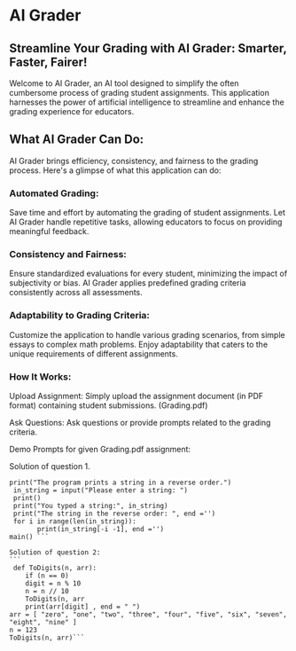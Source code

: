 # AI Grader
## Streamline Your Grading with AI Grader: Smarter, Faster, Fairer!

Welcome to AI Grader, an AI tool designed to simplify the often cumbersome process of grading student assignments. This application harnesses the power of artificial intelligence to streamline and enhance the grading experience for educators.

## What AI Grader Can Do:
AI Grader brings efficiency, consistency, and fairness to the grading process. Here's a glimpse of what this application can do:

### Automated Grading:

Save time and effort by automating the grading of student assignments.
Let AI Grader handle repetitive tasks, allowing educators to focus on providing meaningful feedback.

### Consistency and Fairness:

Ensure standardized evaluations for every student, minimizing the impact of subjectivity or bias.
AI Grader applies predefined grading criteria consistently across all assessments.

### Adaptability to Grading Criteria:

Customize the application to handle various grading scenarios, from simple essays to complex math problems.
Enjoy adaptability that caters to the unique requirements of different assignments.



### How It Works:

Upload Assignment: Simply upload the assignment document (in PDF format) containing student submissions. (Grading.pdf)

Ask Questions: Ask questions or provide prompts related to the grading criteria.

Demo Prompts for given Grading.pdf assignment:

Solution of question 1.
```
print("The program prints a string in a reverse order.")
 in_string = input("Please enter a string: ")
 print()
 print("You typed a string:", in_string)
 print("The string in the reverse order: ", end ='')
 for i in range(len(in_string)):
       print(in_string[-i -1], end ='')
main() ```⁠

Solution of question 2:
```⁠
 def ToDigits(n, arr):	
	if (n == 0)
	digit = n % 10
	n = n // 10
	ToDigits(n, arr
	print(arr[digit] , end = " ")
arr = [ "zero", "one", "two", "three", "four", "five", "six", "seven", "eight", "nine" ]
n = 123 
ToDigits(n, arr)```
